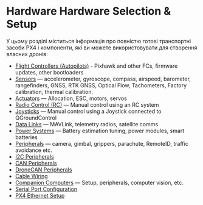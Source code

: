 # Hardware Hardware Selection & Setup

У цьому розділі міститься інформація про повністю готові транспортні засоби PX4 і компоненти, які ви можете використовувати для створення власних дронів:

- [Flight Controllers (Autopilots)](../flight_controller/index.md) - Pixhawk and other FCs, firmware updates, other bootloaders
- [Sensors](../sensor/index.md) — accelerometer, gyroscope, compass, airspeed, barometer, rangefinders, GNSS, RTK GNSS, Optical Flow, Tachometers, Factory calibration, thermal calibration.
- [Actuators](../actuators/index.md) — Allocation, ESC, motors, servos
- [Radio Control (RC)](../getting_started/rc_transmitter_receiver.md) — Manual control using an RC system
- [Joysticks](../config/joystick.md) — Manual control using a Joystick connected to QGroundControl
- [Data Links](../data_links/index.md) — MAVLink, telemetry radios, satellite comms
- [Power Systems](../power_systems/index.md) — Battery estimation tuning, power modules, smart batteries
- [Peripherals](../peripherals/index.md) — camera, gimbal, grippers, parachute, RemoteID, traffic avoidance etc.
- [I2C Peripherals](../sensor_bus/i2c_general.md)
- [CAN Peripherals](../can/index.md)
- [DroneCAN Peripherals](../dronecan/index.md)
- [Cable Wiring](../assembly/cable_wiring.md)
- [Companion Computers](../companion_computer/index.md) — Setup, peripherals, computer vision, etc.
- [Serial Port Configuration](../peripherals/serial_configuration.md)
- [PX4 Ethernet Setup](../advanced_config/ethernet_setup.md)
